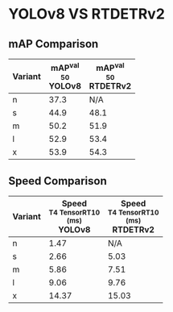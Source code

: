 ---
---

# YOLOv8 VS RTDETRv2

## mAP Comparison

| **Variant** | <center><span style='width: 400px;'>**mAP<sup>val<br>50**<br>**YOLOv8**</span></center> | <center><span style='width: 400px;'>**mAP<sup>val<br>50**<br>**RTDETRv2**</span></center> |
| ----------- | --------------------------------------------------------------------------------------- | ----------------------------------------------------------------------------------------- |
| n           | 37.3                                                                                    | N/A                                                                                       |
| s           | 44.9                                                                                    | 48.1                                                                                      |
| m           | 50.2                                                                                    | 51.9                                                                                      |
| l           | 52.9                                                                                    | 53.4                                                                                      |
| x           | 53.9                                                                                    | 54.3                                                                                      |

## Speed Comparison

| **Variant** | <center><span style='width: 200px;'>**Speed**<br><sup>T4 TensorRT10<br>(ms)</sup><br>**YOLOv8**</span></center> | <center><span style='width: 200px;'>**Speed**<br><sup>T4 TensorRT10<br>(ms)</sup><br>**RTDETRv2**</span></center> |
| ----------- | --------------------------------------------------------------------------------------------------------------- | ----------------------------------------------------------------------------------------------------------------- |
| n           | 1.47                                                                                                            | N/A                                                                                                               |
| s           | 2.66                                                                                                            | 5.03                                                                                                              |
| m           | 5.86                                                                                                            | 7.51                                                                                                              |
| l           | 9.06                                                                                                            | 9.76                                                                                                              |
| x           | 14.37                                                                                                           | 15.03                                                                                                             |
